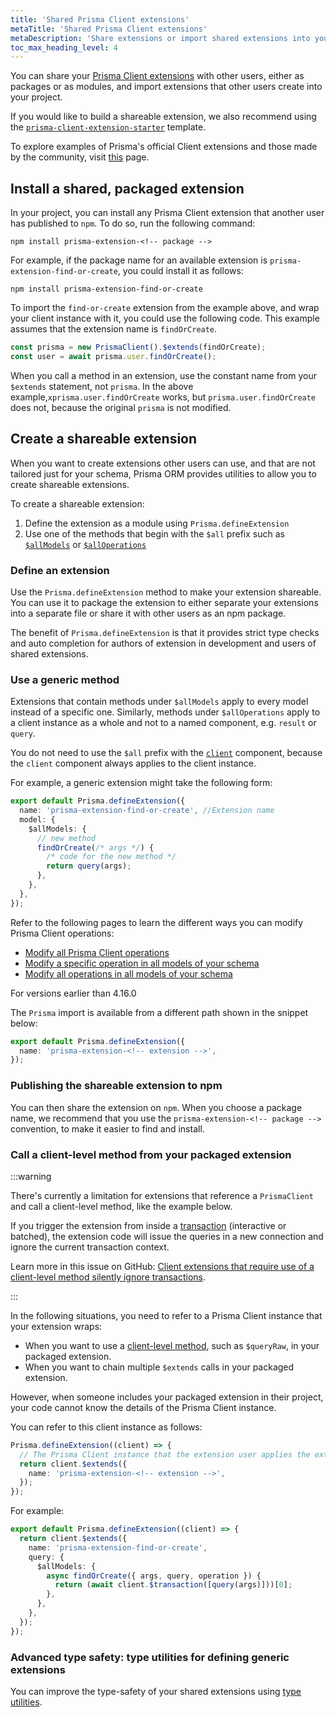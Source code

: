 ```yaml
---
title: 'Shared Prisma Client extensions'
metaTitle: 'Shared Prisma Client extensions'
metaDescription: 'Share extensions or import shared extensions into your Prisma project'
toc_max_heading_level: 4
---
```


You can share your [Prisma Client extensions](/orm/prisma-client/client-extensions) with other users, either as packages or as modules, and import extensions that other users create into your project.

If you would like to build a shareable extension, we also recommend using the [`prisma-client-extension-starter`](https://github.com/prisma/prisma-client-extension-starter) template.

To explore examples of Prisma's official Client extensions and those made by the community, visit [this](/orm/prisma-client/client-extensions/extension-examples) page.

## Install a shared, packaged extension

In your project, you can install any Prisma Client extension that another user has published to `npm`. To do so, run the following command:

```terminal
npm install prisma-extension-<!-- package -->
```

For example, if the package name for an available extension is `prisma-extension-find-or-create`, you could install it as follows:

```terminal
npm install prisma-extension-find-or-create
```

To import the `find-or-create` extension from the example above, and wrap your client instance with it, you could use the following code. This example assumes that the extension name is `findOrCreate`.

```ts
const prisma = new PrismaClient().$extends(findOrCreate);
const user = await prisma.user.findOrCreate();
```

When you call a method in an extension, use the constant name from your `$extends` statement, not `prisma`. In the above example,`xprisma.user.findOrCreate` works, but `prisma.user.findOrCreate` does not, because the original `prisma` is not modified.

## Create a shareable extension

When you want to create extensions other users can use, and that are not tailored just for your schema, Prisma ORM provides utilities to allow you to create shareable extensions.

To create a shareable extension:

1. Define the extension as a module using `Prisma.defineExtension`
2. Use one of the methods that begin with the `$all` prefix such as [`$allModels`](/orm/prisma-client/client-extensions/model#add-a-custom-method-to-all-models-in-your-schema) or [`$allOperations`](/orm/prisma-client/client-extensions/query#modify-all-prisma-client-operations)

### Define an extension

Use the `Prisma.defineExtension` method to make your extension shareable. You can use it to package the extension to either separate your extensions into a separate file or share it with other users as an npm package.

The benefit of `Prisma.defineExtension` is that it provides strict type checks and auto completion for authors of extension in development and users of shared extensions.

### Use a generic method

Extensions that contain methods under `$allModels` apply to every model instead of a specific one. Similarly, methods under `$allOperations` apply to a client instance as a whole and not to a named component, e.g. `result` or `query`.

You do not need to use the `$all` prefix with the [`client`](/orm/prisma-client/client-extensions/client) component, because the `client` component always applies to the client instance.

For example, a generic extension might take the following form:

```ts
export default Prisma.defineExtension({
  name: 'prisma-extension-find-or-create', //Extension name
  model: {
    $allModels: {
      // new method
      findOrCreate(/* args */) {
        /* code for the new method */
        return query(args);
      },
    },
  },
});
```

Refer to the following pages to learn the different ways you can modify Prisma Client operations:

- [Modify all Prisma Client operations](/orm/prisma-client/client-extensions/query#modify-all-prisma-client-operations)
- [Modify a specific operation in all models of your schema](/orm/prisma-client/client-extensions/query#modify-a-specific-operation-in-all-models-of-your-schema)
- [Modify all operations in all models of your schema](/orm/prisma-client/client-extensions/query#modify-all-operations-in-all-models-of-your-schema)

<!-- details -->
<!-- summary --> For versions earlier than 4.16.0

The `Prisma` import is available from a different path shown in the snippet below:

```ts
export default Prisma.defineExtension({
  name: 'prisma-extension-<!-- extension -->',
});
```

### Publishing the shareable extension to npm

You can then share the extension on `npm`. When you choose a package name, we recommend that you use the `prisma-extension-<!-- package -->` convention, to make it easier to find and install.

### Call a client-level method from your packaged extension

:::warning

There's currently a limitation for extensions that reference a `PrismaClient` and call a client-level method, like the example below.

If you trigger the extension from inside a [transaction](/orm/prisma-client/queries/transactions) (interactive or batched), the extension code will issue the queries in a new connection and ignore the current transaction context.

Learn more in this issue on GitHub: [Client extensions that require use of a client-level method silently ignore transactions](https://github.com/prisma/prisma/issues/20678).

:::

In the following situations, you need to refer to a Prisma Client instance that your extension wraps:

- When you want to use a [client-level method](/orm/reference/prisma-client-reference#client-methods), such as `$queryRaw`, in your packaged extension.
- When you want to chain multiple `$extends` calls in your packaged extension.

However, when someone includes your packaged extension in their project, your code cannot know the details of the Prisma Client instance.

You can refer to this client instance as follows:

```ts
Prisma.defineExtension((client) => {
  // The Prisma Client instance that the extension user applies the extension to
  return client.$extends({
    name: 'prisma-extension-<!-- extension -->',
  });
});
```

For example:

```ts
export default Prisma.defineExtension((client) => {
  return client.$extends({
    name: 'prisma-extension-find-or-create',
    query: {
      $allModels: {
        async findOrCreate({ args, query, operation }) {
          return (await client.$transaction([query(args)]))[0];
        },
      },
    },
  });
});
```

### Advanced type safety: type utilities for defining generic extensions

You can improve the type-safety of your shared extensions using [type utilities](/orm/prisma-client/client-extensions/type-utilities).
